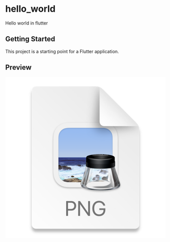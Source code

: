 # hello_world

Hello world in flutter

## Getting Started

This project is a starting point for a Flutter application.

## Preview

![img.png](img.png)
